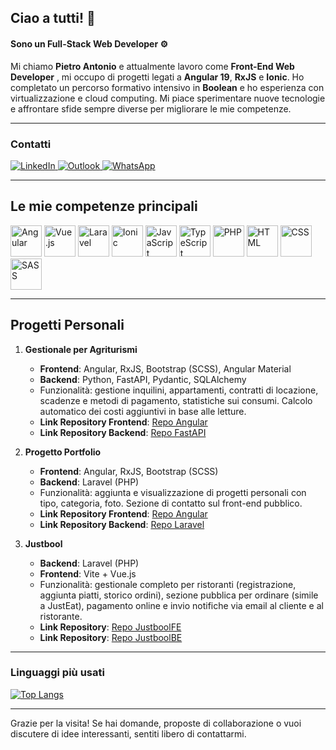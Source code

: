 ## Ciao a tutti! 👋 

#### Sono un Full-Stack Web Developer ⚙️

Mi chiamo **Pietro Antonio** e attualmente lavoro come **Front-End Web Developer** , mi occupo di progetti legati a **Angular 19**, **RxJS** e **Ionic**. Ho completato un percorso formativo intensivo in **Boolean** e ho esperienza con virtualizzazione e cloud computing. Mi piace sperimentare nuove tecnologie e affrontare sfide sempre diverse per migliorare le mie competenze.

---

### Contatti

<a href="https://www.linkedin.com/in/pietro-antonio-nini-2061241a9/">
  <img alt="LinkedIn" src="https://img.shields.io/badge/LinkedIn-0077B5?style=for-the-badge&logo=linkedin&logoColor=white"/>
</a>
<a href="mailto:pietroantonio.nini@outlook.com">
  <img alt="Outlook" src="https://img.shields.io/badge/Outlook-0072C6?style=for-the-badge&logo=microsoft-outlook&logoColor=white"/>
</a>
<a href="https://wa.me/+393383448922">
  <img alt="WhatsApp" src="https://img.shields.io/badge/WhatsApp-25D366?style=for-the-badge&logo=whatsapp&logoColor=white"/>
</a>

---

## Le mie competenze principali

<img src="https://github.com/PietroAntonioNini/PietroAntonioNini/assets/151193470/a7e94e78-2687-44bd-9ac7-e9bcf29f8edc" alt="Angular" style="width:50px">
<img src="https://github.com/PietroAntonioNini/PietroAntonioNini/assets/151193470/34c1f358-2f83-44c3-a50c-8b43fcd3ebba" alt="Vue.js" style="width:50px">
<img src="https://github.com/PietroAntonioNini/PietroAntonioNini/assets/151193470/e6099917-4325-46cb-b82b-de5eb81138c2" alt="Laravel" style="width:50px">
<img src="https://github.com/PietroAntonioNini/PietroAntonioNini/assets/151193470/549b31a2-2236-448b-9470-acb191b6dea7" alt="Ionic" style="width:50px">
<img src="https://github.com/PietroAntonioNini/PietroAntonioNini/assets/151193470/7a4c5c37-b627-470e-b2ca-cd3cfbefb853" alt="JavaScript" style="width:50px">
<img src="https://github.com/PietroAntonioNini/PietroAntonioNini/assets/151193470/04b9580f-5db3-473d-bea7-9d9e7d0c6199" alt="TypeScript" style="width:50px">
<img src="https://github.com/PietroAntonioNini/PietroAntonioNini/assets/151193470/6be22fee-f4c2-4cb6-9902-860282b6da8a" alt="PHP" style="width:50px">
<img src="https://github.com/PietroAntonioNini/PietroAntonioNini/assets/151193470/e788e505-7e78-483c-90c9-0d6720218344" alt="HTML" style="width:50px">
<img src="https://github.com/PietroAntonioNini/PietroAntonioNini/assets/151193470/17461c42-ea4d-484a-86ab-76e90b87757a" alt="CSS" style="width:50px">
<img src="https://github.com/PietroAntonioNini/PietroAntonioNini/assets/151193470/5dea181e-f5dc-483d-9894-2bc09a5a4117" alt="SASS" style="width:50px">

---

## Progetti Personali

1. **Gestionale per Agriturismi**  
   - **Frontend**: Angular, RxJS, Bootstrap (SCSS), Angular Material  
   - **Backend**: Python, FastAPI, Pydantic, SQLAlchemy  
   - Funzionalità: gestione inquilini, appartamenti, contratti di locazione, scadenze e metodi di pagamento, statistiche sui consumi. Calcolo automatico dei costi aggiuntivi in base alle letture.  
   - **Link Repository Frontend**: [Repo Angular](https://github.com/PietroAntonioNini/Agriturismo_Frontend)  
   - **Link Repository Backend**: [Repo FastAPI](https://github.com/PietroAntonioNini/Agriturismo_Backend)

2. **Progetto Portfolio**  
   - **Frontend**: Angular, RxJS, Bootstrap (SCSS)  
   - **Backend**: Laravel (PHP)  
   - Funzionalità: aggiunta e visualizzazione di progetti personali con tipo, categoria, foto. Sezione di contatto sul front-end pubblico.  
   - **Link Repository Frontend**: [Repo Angular](https://github.com/PietroAntonioNini/PortfolioFE)  
   - **Link Repository Backend**: [Repo Laravel](https://github.com/PietroAntonioNini/laravel-api)

3. **Justbool**  
   - **Backend**: Laravel (PHP)  
   - **Frontend**: Vite + Vue.js  
   - Funzionalità: gestionale completo per ristoranti (registrazione, aggiunta piatti, storico ordini), sezione pubblica per ordinare (simile a JustEat), pagamento online e invio notifiche via email al cliente e al ristorante.  
   - **Link Repository**: [Repo JustboolFE](https://github.com/PietroAntonioNini/deliveroo-vue)
   - **Link Repository**: [Repo JustboolBE](https://github.com/PietroAntonioNini/deliveroo-api)

---

### Linguaggi più usati

[![Top Langs](https://github-readme-stats.vercel.app/api/top-langs/?username=PietroAntonioNini&layout=compact&hide=blade)](https://github.com/PietroAntonioNini/github-readme-stats)

---

Grazie per la visita! Se hai domande, proposte di collaborazione o vuoi discutere di idee interessanti, sentiti libero di contattarmi.
